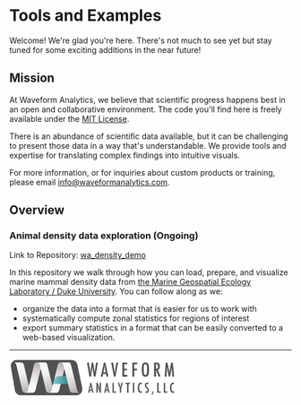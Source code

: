 # Tools and Examples

Welcome! We're glad you're here. There's not much to see yet but stay tuned for some exciting additions in the near future! 

## Mission

At Waveform Analytics, we believe that scientific progress happens best in an open and collaborative environment. The code you'll find here is freely available under the [MIT License](https://opensource.org/license/mit). 

There is an abundance of scientific data available, but it can be challenging to present those data in a way that's understandable. We provide tools and expertise for translating complex findings into intuitive visuals.

For more information, or for inquiries about custom products or training, please email [info@waveformanalytics.com](mailto:info@waveformanalytics.com).

## Overview

### Animal density data exploration (Ongoing)

Link to Repository: [wa_density_demo](https://github.com/Waveform-Analytics/wa_density_demo)

In this repository we walk through how you can load, prepare, and visualize marine mammal density data from [the Marine Geospatial Ecology Laboratory / Duke University](https://seamap.env.duke.edu/models/Duke/EC/). You can follow along as we:

- organize the data into a format that is easier for us to work with
- systematically compute zonal statistics for regions of interest
- export summary statistics in a format that can be easily converted to a web-based visualization.


  
---------
<img src="https://github.com/Waveform-Analytics/.github/blob/main/profile/WA-logo-with-text%402x.png" alt="WA Logo" width="300">
